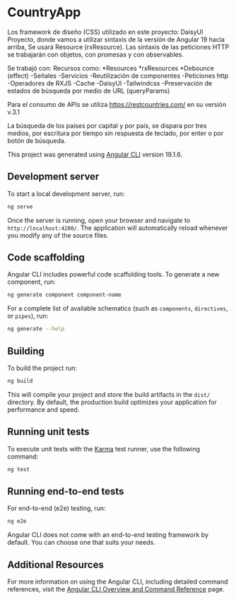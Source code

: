 # CountryApp
Los framework de diseño (CSS) utilizado en este proyecto: DaisyUI
Proyecto, donde vamos a utilizar sintaxis de la versión de Angular 19 hacia arriba,
Se usará Resource (rxResource). Las sintaxis de las peticiones HTTP se trabajarán con objetos, con promesas y con observables.

Se trabajó con:
Recursos como:
  *Resources
  *rxResources
  *Debounce (effect)
-Señales
-Servicios
-Reutilización de componentes
-Peticiones http
-Operadores de RXJS
-Cache
-DaisyUI
-Tailwindcss
-Preservación de estados de búsqueda por medio de URL (queryParams)

Para el consumo de APIs se utiliza 
https://restcountries.com/
en su versión v.3.1

La búsqueda de los países por capital y por país, se dispara por tres medios, por escritura por tiempo sin respuesta de teclado, por enter o por botón de búsqueda.




This project was generated using [Angular CLI](https://github.com/angular/angular-cli) version 19.1.6.

## Development server

To start a local development server, run:

```bash
ng serve
```

Once the server is running, open your browser and navigate to `http://localhost:4200/`. The application will automatically reload whenever you modify any of the source files.

## Code scaffolding

Angular CLI includes powerful code scaffolding tools. To generate a new component, run:

```bash
ng generate component component-name
```

For a complete list of available schematics (such as `components`, `directives`, or `pipes`), run:

```bash
ng generate --help
```

## Building

To build the project run:

```bash
ng build
```

This will compile your project and store the build artifacts in the `dist/` directory. By default, the production build optimizes your application for performance and speed.

## Running unit tests

To execute unit tests with the [Karma](https://karma-runner.github.io) test runner, use the following command:

```bash
ng test
```

## Running end-to-end tests

For end-to-end (e2e) testing, run:

```bash
ng e2e
```

Angular CLI does not come with an end-to-end testing framework by default. You can choose one that suits your needs.

## Additional Resources

For more information on using the Angular CLI, including detailed command references, visit the [Angular CLI Overview and Command Reference](https://angular.dev/tools/cli) page.
